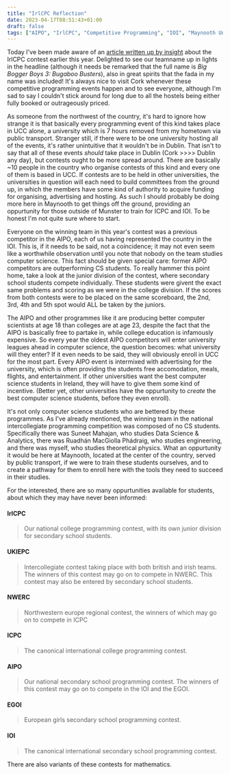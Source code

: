 ```yaml
---
title: "IrlCPC Reflection"
date: 2023-04-17T08:51:43+01:00
draft: false
tags: ["AIPO", "IrlCPC", "Competitive Programming", "IOI", "Maynooth University", "UCC"]
---
```


Today I've been made aware of an [article written up by insight](https://www.insight-centre.org/team-bigboggerboys3-win-gold-at-the-irish-collegiate-programming-competition-2023/) about the IrlCPC contest earlier this year. Delighted to see our teamname up in lights in the headline (although it needs be remarked that the full name is _Big Bogger Boys 3: Bugaboo Busters_), also in great spirits that the fada in my name was included! It's always nice to visit Cork whenever these competitive programming events happen and to see everyone, although I'm sad to say I couldn't stick around for long due to all the hostels being either fully booked or outrageously priced.  

As someone from the northwest of the country, it's hard to ignore how strange it is that basically every programming event of this kind takes place in UCC alone, a university which is 7 hours removed from my hometown via public transport. Stranger still, if there were to be one university hosting all of the events, it's rather unintuitive that it wouldn't be in Dublin. That isn't to say that all of these events _should_ take place in Dublin (Cork >>>> Dublin any day), but contests ought to be more spread around. There are basically ~10 people in the country who organise contests of this kind and every one of them is based in UCC. If contests are to be held in other universities, the universities in question will each need to build committees from the ground up, in which the members have some kind of authority to acquire funding for organising, advertising and hosting. As such I should probably be doing more here in Maynooth to get things off the ground, providing an oppurtunity for those outside of Munster to train for ICPC and IOI. To be honest I'm not quite sure where to start.

Everyone on the winning team in this year's contest was a previous competitor in the AIPO, each of us having represented the country in the IOI. This is, if it needs to be said, not a coincidence; it may not even seem like a worthwhile observation until you note that nobody on the team studies computer science. This fact should be given special care: former AIPO competitors are outperforming CS students. To really hammer this point home, take a look at the junior division of the contest, where secondary school students compete individually. These students were givent the exact same problems and scoring as we were in the college division. If the scores from both contests were to be placed on the same scoreboard, the 2nd, 3rd, 4th and 5th spot would ALL be taken by the juniors. 

The AIPO and other programmes like it are producing better computer scientists at age 18 than colleges are at age 23, despite the fact that the AIPO is basically free to partake in, while college education is infamously expensive. So every year the oldest AIPO competitors will enter university leagues ahead in computer science, the question becomes: what university will they enter? If it even needs to be said, they will obviously enroll in UCC for the most part. Every AIPO event is intermixed with advertising for the university, which is often providing the students free accomodation, meals, flights, and entertainment. If other universities want the best computer science students in Ireland, they will have to give them some kind of incentive. (Better yet, other universities have the oppurtunity to _create_ the best computer science students, before they even enroll).

It's not only computer science students who are bettered by these programmes. As I've already mentioned, the winning team in the national intercollegiate programming competition was composed of no CS students. Specifically there was Suneet Mahajan, who studies Data Science & Analytics, there was Ruadhán MacGiolla Phádraig, who studies engineering, and there was myself, who studies theoretical physics. What an oppurtunity it would be here at Maynooth, located at the center of the country, served by public transport, if we were to train these students ourselves, and to create a pathway for them to enroll here with the tools they need to succeed in their studies.

For the interested, there are so many oppurtunities available for students, about which they may have never been informed:
#### IrlCPC
> Our national college programming contest, with its own junior division for secondary school students.  
#### UKIEPC
> Intercollegiate contest taking place with both british and irish teams. The winners of this contest may go on to compete in NWERC. This contest may also be entered by secondary school students.
#### NWERC
> Northwestern europe regional contest, the winners of which may go on to compete in ICPC
#### ICPC
> The canonical international college programming contest.
#### AIPO
> Our national secondary school programming contest. The winners of this contest may go on to compete in the IOI and the EGOI.
#### EGOI
> European girls secondary school programming contest.
#### IOI
> The canonical international secondary school programming contest.
  
  
There are also variants of these contests for mathematics.
